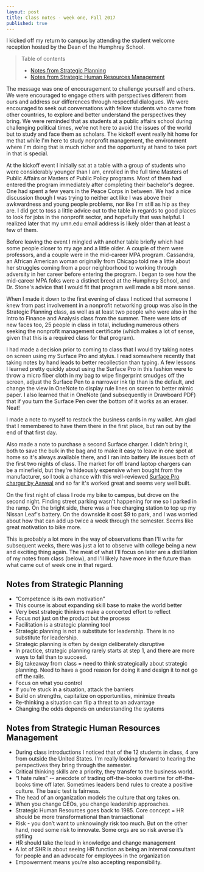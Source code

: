 ```yaml
---
layout: post
title: Class notes - week one, Fall 2017
published: true
---
```

I kicked off my return to campus by attending the student welcome reception hosted by the Dean of the Humphrey School.

>Table of contents
> * [Notes from Strategic Planning](#notes-from-strategic-planning)
> * [Notes from Strategic Human Resources Management](#notes-from-strategic-human-resources-management)

The message was one of encouragement to challenge yourself and others. We were encouraged to engage others with perspectives different from ours and address our differences through respectful dialogues. We were encouraged to seek out conversations with fellow students who came from other countries, to explore and better understand the perspectives they bring. We were reminded that as students at a public affairs school during challenging political times, we're not here to avoid the issues of the world but to study and face them as scholars. The kickoff event really hit home for me that while I'm here to study nonprofit management, the environment where I'm doing that is much richer and the opportunity at hand to take part in that is special.

At the kickoff event I initially sat at a table with a group of students who were considerably younger than I am, enrolled in the full time Masters of Public Affairs or Masters of Public Policy programs. Most of them had entered the program immediately after completing their bachelor's degree. One had spent a few years in the Peace Corps in between. We had a nice discussion though I was trying to neither act like I was above their awkwardness and young people problems, nor like I'm still as hip as they are. I did get to toss a little advice out to the table in regards to good places to look for jobs in the nonprofit sector, and hopefully that was helpful. I realized later that my umn.edu email address is likely older than at least a few of them.

Before leaving the event I mingled with another table briefly which had some people closer to my age and a little older. A couple of them were professors, and a couple were in the mid-career MPA program. Cassandra, an African American woman originally from Chicago told me a little about her struggles coming from a poor neighborhood to working through adversity in her career before entering the program. I began to see how the mid-career MPA folks were a distinct breed at the Humphrey School, and Dr. Stone's advice that I would fit that program well made a bit more sense.

When I made it down to the first evening of class I noticed that someone I knew from past involvement in a nonprofit networking group was also in the Strategic Planning class, as well as at least two people who were also in the Intro to Finance and Analysis class from the summer. There were lots of new faces too, 25 people in class in total, including numerous others seeking the nonprofit management certificate (which makes a lot of sense, given that this is a required class for that program).

I had made a decision prior to coming to class that I would try taking notes on screen using my Surface Pro and stylus. I read somewhere recently that taking notes by hand leads to better recollection than typing. A few lessons I learned pretty quickly about using the Surface Pro in this fashion were to throw a micro fiber cloth in my bag to wipe fingerprint smudges off the screen, adjust the Surface Pen to a narrower ink tip than is the default, and change the view in OneNote to display rule lines on screen to better mimic paper. I also learned that in OneNote (and subsequently in Drawboard PDF) that if you turn the Surface Pen over the bottom of it works as an eraser. Neat!

I made a note to myself to restock the business cards in my wallet. Am glad that I remembered to have them there in the first place, but ran out by the end of that first day.

Also made a note to purchase a second Surface charger. I didn't bring it, both to save the bulk in the bag and to make it easy to leave in one spot at home so it's always available there, and I ran into battery life issues both of the first two nights of class. The market for off brand laptop chargers can be a minefield, but they're hideously expensive when bought from the manufacturer, so I took a chance with this well-reviewed [Surface Pro charger by Aaweal](https://www.amazon.com/Charger-Microsoft-Surface-Charging-Including/dp/B074X6KZL4/) and so far it's worked great and seems very well built.

On the first night of class I rode my bike to campus, but drove on the second night. Finding street parking wasn't happening for me so I parked in the ramp. On the bright side, there was a free charging station to top up my Nissan Leaf's battery. On the downside it cost $9 to park, and I was worried about how that can add up twice a week through the semester. Seems like great motivation to bike more.

This is probably a lot more in the way of observations than I'll write for subsequent weeks, there was just a lot to observe with college being a new and exciting thing again. The meat of what I'll focus on later are a distillation of my notes from class (below), and I'll likely have more in the future than what came out of week one in that regard.

## Notes from Strategic Planning

* “Competence is its own motivation”
* This course is about expanding skill base to make the world better
* Very best strategic thinkers make a concerted effort to reflect
* Focus not just on the product but the process
* Facilitation is a strategic planning tool
* Strategic planning is not a substitute for leadership. There is no substitute for leadership.
* Strategic planning is often by design deliberately disruptive
* In practice, strategic planning rarely starts at step 1, and there are more ways to fail than to succeed.
* Big takeaway from class = need to think strategically about strategic planning. Need to have a good reason for doing it and design it to not go off the rails.
* Focus on what you control
* If you’re stuck in a situation, attack the barriers
* Build on strengths, capitalize on opportunities, minimize threats
* Re-thinking a situation can flip a threat to an advantage
* Changing the odds depends on understanding the systems

## Notes from Strategic Human Resources Management

* During class introductions I noticed that of the 12 students in class, 4 are from outside the United States. I'm really looking forward to hearing the perspectives they bring through the semester.
* Critical thinking skills are a priority, they transfer to the business world.
* “I hate rules” -- anecdote of trading off-the-books overtime for off-the-books time off later. Sometimes leaders bend rules to create a positive culture. The basic test is fairness.
* The head of an organization models the culture that org takes on.
* When you change CEOs, you change leadership approaches.
* Strategic Human Resources goes back to 1985. Core concept = HR should be more transformational than transactional
* Risk - you don’t want to unknowingly risk too much. But on the other hand, need some risk to innovate. Some orgs are so risk averse it’s stifling
* HR should take the lead in knowledge and change management
* A lot of SHR is about seeing HR function as being an internal consultant for people and an advocate for employees in the organization
* Empowerment means you’re also accepting responsibility.
